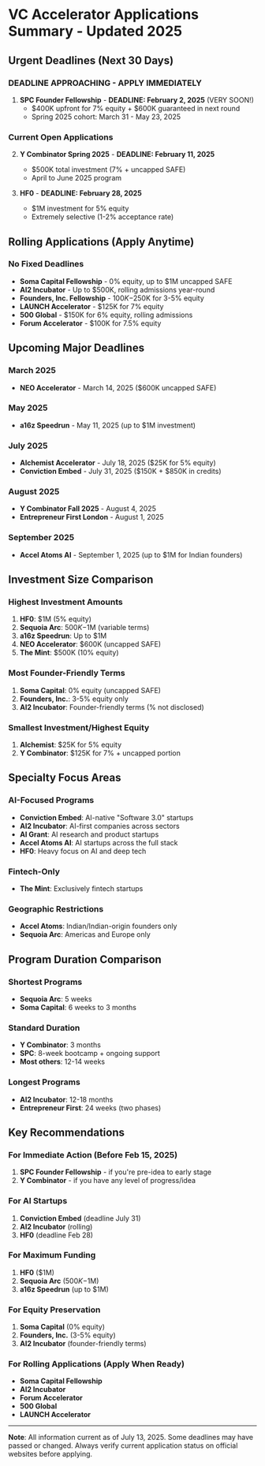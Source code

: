 # VC Accelerator Applications Summary - Updated 2025

## Urgent Deadlines (Next 30 Days)

### DEADLINE APPROACHING - APPLY IMMEDIATELY
1. **SPC Founder Fellowship** - **DEADLINE: February 2, 2025** (VERY SOON!)
   - $400K upfront for 7% equity + $600K guaranteed in next round
   - Spring 2025 cohort: March 31 - May 23, 2025

### Current Open Applications
2. **Y Combinator Spring 2025** - **DEADLINE: February 11, 2025**
   - $500K total investment (7% + uncapped SAFE)
   - April to June 2025 program

3. **HF0** - **DEADLINE: February 28, 2025**
   - $1M investment for 5% equity
   - Extremely selective (1-2% acceptance rate)

## Rolling Applications (Apply Anytime)

### No Fixed Deadlines
- **Soma Capital Fellowship** - 0% equity, up to $1M uncapped SAFE
- **AI2 Incubator** - Up to $500K, rolling admissions year-round
- **Founders, Inc. Fellowship** - $100K-$250K for 3-5% equity
- **LAUNCH Accelerator** - $125K for 7% equity
- **500 Global** - $150K for 6% equity, rolling admissions
- **Forum Accelerator** - $100K for 7.5% equity

## Upcoming Major Deadlines

### March 2025
- **NEO Accelerator** - March 14, 2025 ($600K uncapped SAFE)

### May 2025
- **a16z Speedrun** - May 11, 2025 (up to $1M investment)

### July 2025
- **Alchemist Accelerator** - July 18, 2025 ($25K for 5% equity)
- **Conviction Embed** - July 31, 2025 ($150K + $850K in credits)

### August 2025
- **Y Combinator Fall 2025** - August 4, 2025
- **Entrepreneur First London** - August 1, 2025

### September 2025
- **Accel Atoms AI** - September 1, 2025 (up to $1M for Indian founders)

## Investment Size Comparison

### Highest Investment Amounts
1. **HF0**: $1M (5% equity)
2. **Sequoia Arc**: $500K-$1M (variable terms)
3. **a16z Speedrun**: Up to $1M
4. **NEO Accelerator**: $600K (uncapped SAFE)
5. **The Mint**: $500K (10% equity)

### Most Founder-Friendly Terms
1. **Soma Capital**: 0% equity (uncapped SAFE)
2. **Founders, Inc.**: 3-5% equity only
3. **AI2 Incubator**: Founder-friendly terms (% not disclosed)

### Smallest Investment/Highest Equity
1. **Alchemist**: $25K for 5% equity
2. **Y Combinator**: $125K for 7% + uncapped portion

## Specialty Focus Areas

### AI-Focused Programs
- **Conviction Embed**: AI-native "Software 3.0" startups
- **AI2 Incubator**: AI-first companies across sectors
- **AI Grant**: AI research and product startups
- **Accel Atoms AI**: AI startups across the full stack
- **HF0**: Heavy focus on AI and deep tech

### Fintech-Only
- **The Mint**: Exclusively fintech startups

### Geographic Restrictions
- **Accel Atoms**: Indian/Indian-origin founders only
- **Sequoia Arc**: Americas and Europe only

## Program Duration Comparison

### Shortest Programs
- **Sequoia Arc**: 5 weeks
- **Soma Capital**: 6 weeks to 3 months

### Standard Duration
- **Y Combinator**: 3 months
- **SPC**: 8-week bootcamp + ongoing support
- **Most others**: 12-14 weeks

### Longest Programs
- **AI2 Incubator**: 12-18 months
- **Entrepreneur First**: 24 weeks (two phases)

## Key Recommendations

### For Immediate Action (Before Feb 15, 2025)
1. **SPC Founder Fellowship** - if you're pre-idea to early stage
2. **Y Combinator** - if you have any level of progress/idea

### For AI Startups
1. **Conviction Embed** (deadline July 31)
2. **AI2 Incubator** (rolling)
3. **HF0** (deadline Feb 28)

### For Maximum Funding
1. **HF0** ($1M)
2. **Sequoia Arc** ($500K-$1M)
3. **a16z Speedrun** (up to $1M)

### For Equity Preservation
1. **Soma Capital** (0% equity)
2. **Founders, Inc.** (3-5% equity)
3. **AI2 Incubator** (founder-friendly terms)

### For Rolling Applications (Apply When Ready)
- **Soma Capital Fellowship**
- **AI2 Incubator**
- **Forum Accelerator**
- **500 Global**
- **LAUNCH Accelerator**

---

**Note**: All information current as of July 13, 2025. Some deadlines may have passed or changed. Always verify current application status on official websites before applying.